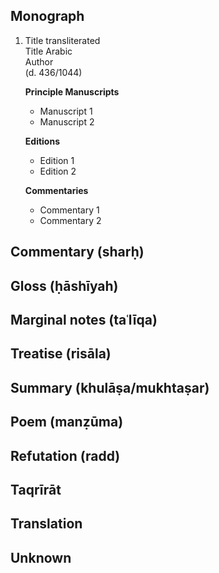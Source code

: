 ## Monograph

1. Title transliterated  
   Title Arabic  
   Author  
   (d. 436/1044)

   **Principle Manuscripts**
    * Manuscript 1
    * Manuscript 2

   **Editions**
    * Edition 1
    * Edition 2

   **Commentaries**
    * Commentary 1
    * Commentary 2

## Commentary (sharḥ)

## Gloss (ḥāshīyah)

## Marginal notes (taʿlīqa)

## Treatise (risāla)

## Summary (khulāṣa/mukhtaṣar)

## Poem (manẓūma)

## Refutation (radd)

## Taqrīrāt

## Translation

## Unknown